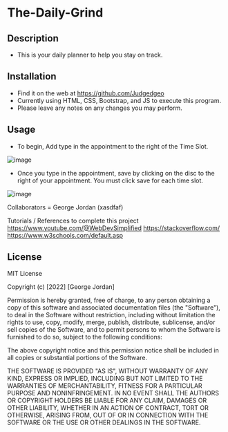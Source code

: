 # The-Daily-Grind

## Description

- This is your daily planner to help you stay on track. 

## Installation

- Find it on the web at https://github.com/Judgedgeo
- Currently using HTML, CSS, Bootstrap, and JS to execute this program.
- Please leave any notes on any changes you may perform.

## Usage

- To begin, Add type in the appointment to the right of the Time Slot.

![image](https://user-images.githubusercontent.com/115055273/212983254-c3414ae3-d80d-4870-a137-956fcd6d5ae7.png)

- Once you type in the appointment, save by clicking on the disc to the right of your appointment. You must click save for each time slot. 

![image](https://user-images.githubusercontent.com/115055273/212983769-141af011-b07a-45ac-a27b-6c90cea5b35b.png)


Collaborators = George Jordan (xasdfaf)

Tutorials / References to complete this project
https://www.youtube.com/@WebDevSimplified
https://stackoverflow.com/
https://www.w3schools.com/default.asp

## License

MIT License

Copyright (c) [2022] [George Jordan]

Permission is hereby granted, free of charge, to any person obtaining a copy
of this software and associated documentation files (the "Software"), to deal
in the Software without restriction, including without limitation the rights
to use, copy, modify, merge, publish, distribute, sublicense, and/or sell
copies of the Software, and to permit persons to whom the Software is
furnished to do so, subject to the following conditions:

The above copyright notice and this permission notice shall be included in all
copies or substantial portions of the Software.

THE SOFTWARE IS PROVIDED "AS IS", WITHOUT WARRANTY OF ANY KIND, EXPRESS OR
IMPLIED, INCLUDING BUT NOT LIMITED TO THE WARRANTIES OF MERCHANTABILITY,
FITNESS FOR A PARTICULAR PURPOSE AND NONINFRINGEMENT. IN NO EVENT SHALL THE
AUTHORS OR COPYRIGHT HOLDERS BE LIABLE FOR ANY CLAIM, DAMAGES OR OTHER
LIABILITY, WHETHER IN AN ACTION OF CONTRACT, TORT OR OTHERWISE, ARISING FROM,
OUT OF OR IN CONNECTION WITH THE SOFTWARE OR THE USE OR OTHER DEALINGS IN THE
SOFTWARE.
